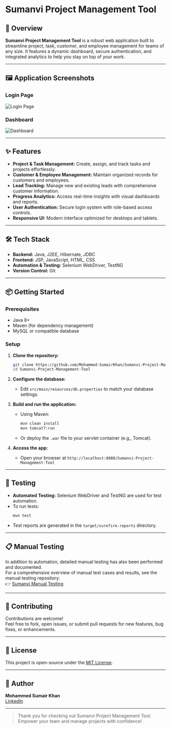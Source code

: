 # Sumanvi Project Management Tool

## 🚀 Overview

**Sumanvi Project Management Tool** is a robust web application built to streamline project, task, customer, and employee management for teams of any size. It features a dynamic dashboard, secure authentication, and integrated analytics to help you stay on top of your work.

---

## 🖼️ Application Screenshots

### Login Page
![Login Page](Sumanvi-Project-Management-Tool\screenshots\login.png)

### Dashboard
![Dashboard](D:\sumanivi-automation\Sumanvi-Project-Management-Tool\screenshots\dashboard.png)

---

## ✨ Features

- **Project & Task Management:** Create, assign, and track tasks and projects effortlessly.
- **Customer & Employee Management:** Maintain organized records for customers and employees.
- **Lead Tracking:** Manage new and existing leads with comprehensive customer information.
- **Progress Analytics:** Access real-time insights with visual dashboards and reports.
- **User Authentication:** Secure login system with role-based access controls.
- **Responsive UI:** Modern interface optimized for desktops and tablets.

---

## 🛠️ Tech Stack

- **Backend:** Java, J2EE, Hibernate, JDBC
- **Frontend:** JSP, JavaScript, HTML, CSS
- **Automation & Testing:** Selenium WebDriver, TestNG
- **Version Control:** Git

---

## 📦 Getting Started

### Prerequisites

- Java 8+
- Maven (for dependency management)
- MySQL or compatible database

### Setup

1. **Clone the repository:**
   ```sh
   git clone https://github.com/Mohammed-SumairKhan/Sumanvi-Project-Management-Tool.git
   cd Sumanvi-Project-Management-Tool
   ```
2. **Configure the database:**
   - Edit `src/main/resources/db.properties` to match your database settings.

3. **Build and run the application:**
   - Using Maven:
     ```sh
     mvn clean install
     mvn tomcat7:run
     ```
   - Or deploy the `.war` file to your servlet container (e.g., Tomcat).

4. **Access the app:**
   - Open your browser at `http://localhost:8080/Sumanvi-Project-Management-Tool`

---

## 🧪 Testing

- **Automated Testing:** Selenium WebDriver and TestNG are used for test automation.
- To run tests:
  ```sh
  mvn test
  ```
- Test reports are generated in the `target/surefire-reports` directory.

---

## 📋 Manual Testing

In addition to automation, detailed manual testing has also been performed and documented.  
For a comprehensive overview of manual test cases and results, see the manual testing repository:  
👉 [Sumanvi Manual Testing](https://github.com/Mohammed-SumairKhan/sumanvi-manual-testing)

---

## 🤝 Contributing

Contributions are welcome!  
Feel free to fork, open issues, or submit pull requests for new features, bug fixes, or enhancements.

---

## 📄 License

This project is open-source under the [MIT License](LICENSE).

---

## 👤 Author

**Mohammed Sumair Khan**  
[LinkedIn](https://www.linkedin.com/in/mohammed-sumair-khan/)

---

> Thank you for checking out Sumanvi Project Management Tool.  
> Empower your team and manage projects with confidence!
